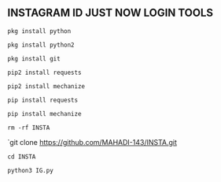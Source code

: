 ## INSTAGRAM ID JUST NOW LOGIN TOOLS

`pkg install python`

`pkg install python2`

`pkg install git`

`pip2 install requests`

`pip2 install mechanize`

`pip install requests`

`pip install mechanize`

`rm -rf INSTA`

`git clone https://github.com/MAHADI-143/INSTA.git

`cd INSTA`

`python3 IG.py`
